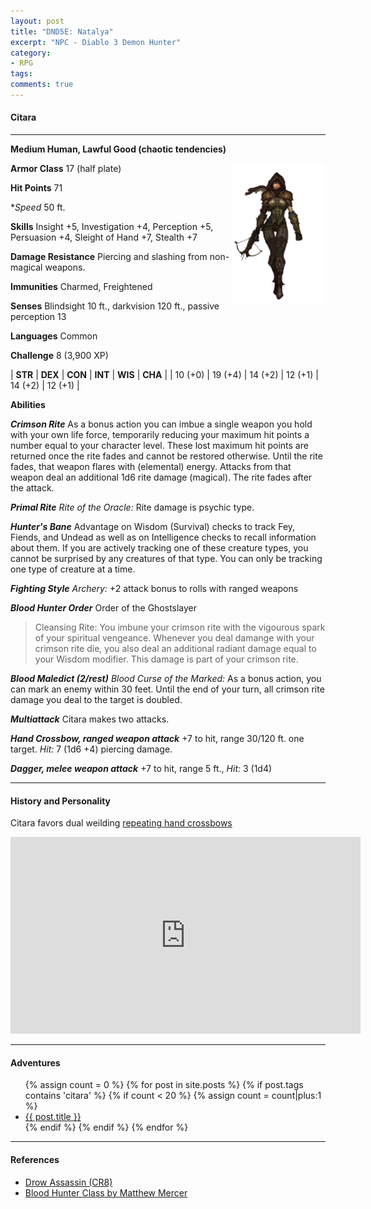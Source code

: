```yaml
---
layout: post
title: "DND5E: Natalya"
excerpt: "NPC - Diablo 3 Demon Hunter"
category:
- RPG
tags:
comments: true
---
```


#### Citara

----

**Medium Human, Lawful Good (chaotic tendencies)**

<a href="https://orig00.deviantart.net/4305/f/2010/301/9/f/demon_hunter_diablo_3___talia_by_shikamaru_no_kage-d31op84.jpg"><img src="/images/dnd/natalya.jpg" style="float: right; width: 30%; height: auto"></a>

**Armor Class** 17 (half plate)

**Hit Points** 71

**Speed* 50 ft.

**Skills** Insight +5, Investigation +4, Perception +5, Persuasion +4, Sleight of Hand +7, Stealth +7

**Damage Resistance** Piercing and slashing from non-magical weapons.

**Immunities** Charmed, Freightened

**Senses** Blindsight 10 ft., darkvision 120 ft., passive perception 13

**Languages** Common

**Challenge** 8 (3,900 XP)

| **STR** | **DEX** | **CON** | **INT** | **WIS** | **CHA** |
| 10 (+0) | 19 (+4) | 14 (+2) | 12 (+1) | 14 (+2) | 12 (+1) |

**Abilities**

***Crimson Rite*** As a bonus action you can imbue a single weapon you hold with your own life force, temporarily reducing your maximum hit points a number equal to your character level.  These lost maximum hit points are returned once the rite fades and cannot be restored otherwise.  Until the rite fades, that weapon flares with (elemental) energy.  Attacks from that weapon deal an additional 1d6 rite damage (magical).  The rite fades after the attack.

***Primal Rite*** *Rite of the Oracle:* Rite damage is psychic type.

***Hunter's Bane*** Advantage on Wisdom (Survival) checks to track Fey, Fiends, and Undead as well as on Intelligence checks to recall information about them.  If you are actively tracking one of these creature types, you cannot be surprised by any creatures of that type.  You can only be tracking one type of creature at a time.

***Fighting Style*** *Archery:* +2 attack bonus to rolls with ranged weapons

***Blood Hunter Order*** Order of the Ghostslayer

> Cleansing Rite: You imbune your crimson rite with the vigourous spark of your spiritual vengeance.  Whenever you deal damange with your crimson rite die, you also deal an additional radiant damage equal to your Wisdom modifier.  This damage is part of your crimson rite.

***Blood Maledict (2/rest)*** *Blood Curse of the Marked:* As a bonus action, you can mark an enemy within 30 feet.  Until the end of your turn, all crimson rite damage you deal to the target is doubled.

***Multiattack***  Citara makes two attacks.

***Hand Crossbow, ranged weapon attack*** +7 to hit, range 30/120 ft. one target.  *Hit:* 7 (1d6 +4) piercing damage.

***Dagger, melee weapon attack*** +7 to hit, range 5 ft., *Hit:* 3 (1d4)

----

#### History and Personality

Citara favors dual weilding [repeating hand crossbows](https://www.dandwiki.com/wiki/Crossbow,_Hand_Repeating_(5e_Equipment))

<iframe width="560" height="315" src="https://www.youtube.com/embed/qis_X2jiXCU" frameborder="0" allowfullscreen></iframe>

----

#### Adventures

<ul class="posts">
{% assign count = 0 %}
{% for post in site.posts %}
  {% if post.tags contains 'citara' %}
    {% if count < 20 %}
      {% assign count = count|plus:1 %}
      <div class="post_info">
        <li>
          <a href="{{ post.url }}">{{ post.title }}</a>
        </li>
      </div>
    {% endif %}
  {% endif %}
{% endfor %}
</ul>

----

#### References

- [Drow Assassin (CR8)](https://orig00.deviantart.net/a59c/f/2015/312/c/b/drow_assassin_dnd_5e_by_ravenvonbloodimir-d9g0631.jpg)
- [Blood Hunter Class by Matthew Mercer](http://geekandsundry.com/wp-content/uploads/2015/12/Blood-Hunter-Class-1.2.pdf)